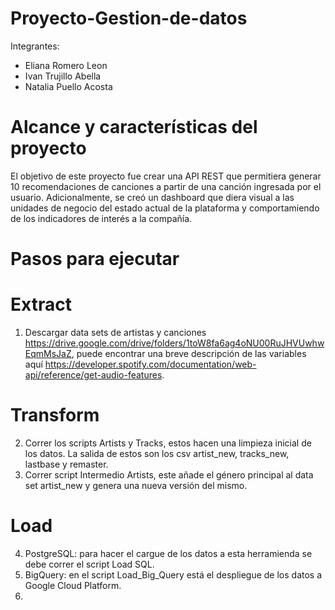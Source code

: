 # Proyecto-Gestion-de-datos

Integrantes:
- Eliana Romero Leon
- Ivan Trujillo Abella
- Natalia Puello Acosta

# Alcance y características del proyecto

El objetivo de este proyecto fue crear una API REST que permitiera generar 10 recomendaciones de canciones a partir de una canción ingresada por el usuario. Adicionalmente, se creó un dashboard que diera visual a las unidades de negocio del estado actual de la plataforma y comportamiendo de los indicadores de interés a la compañía.

# Pasos para ejecutar

# Extract
1. Descargar data sets de artistas y canciones https://drive.google.com/drive/folders/1toW8fa6ag4oNU00RuJHVUwhwEqmMsJaZ, puede encontrar una breve descripción de las variables aquí https://developer.spotify.com/documentation/web-api/reference/get-audio-features. 

# Transform  
2. Correr los scripts Artists y Tracks, estos hacen una limpieza inicial de los datos. La salida de estos son los csv artist_new, tracks_new, lastbase y remaster.
3. Correr script Intermedio Artists, este añade el género principal al data set artist_new y genera una nueva versión del mismo.

# Load
4. PostgreSQL: para hacer el cargue de los datos a esta herramienda se debe correr el script Load SQL.
5. BigQuery: en el script Load_Big_Query está el despliegue de los datos a Google Cloud Platform.
6.  

